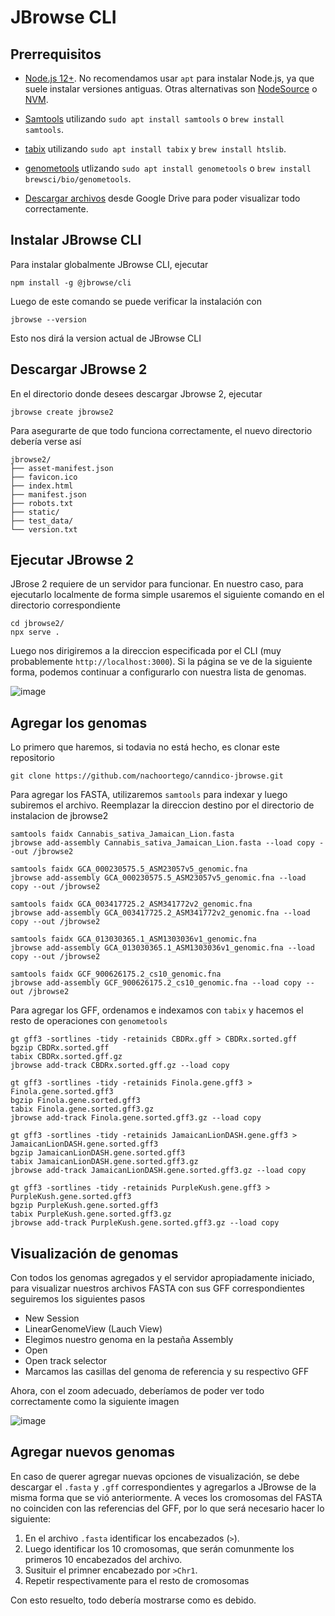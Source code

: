 # JBrowse CLI

## Prerrequisitos 

- [Node.js 12+](https://nodejs.org/en/download/). No recomendamos usar `apt` para instalar Node.js, ya que suele instalar versiones antiguas. Otras alternativas son [NodeSource](https://github.com/nodesource) o [NVM](https://github.com/nvm-sh/nvm).

- [Samtools](http://www.htslib.org/) utilizando `sudo apt install samtools` o `brew install samtools`.

- [tabix](http://www.htslib.org/doc/tabix.html) utilizando `sudo apt install tabix` y `brew install htslib`.

- [genometools](http://genometools.org/) utlizando `sudo apt install genometools` o `brew install brewsci/bio/genometools`.

- [Descargar archivos](https://drive.google.com/drive/u/4/folders/1rYza8nhP4377urKF0E8Atl_DwukOCSJ8) desde Google Drive para poder visualizar todo correctamente.

## Instalar JBrowse CLI


Para instalar globalmente JBrowse CLI, ejecutar
```
npm install -g @jbrowse/cli
```
Luego de este comando se puede verificar la instalación con 
```
jbrowse --version
```
Esto nos dirá la version actual de JBrowse CLI


## Descargar JBrowse 2
En el directorio donde desees descargar Jbrowse 2, ejecutar 
```
jbrowse create jbrowse2
```
Para asegurarte de que todo funciona correctamente, el nuevo directorio debería verse así
```
jbrowse2/
├── asset-manifest.json
├── favicon.ico
├── index.html
├── manifest.json
├── robots.txt
├── static/
├── test_data/
└── version.txt
```

## Ejecutar JBrowse 2
JBrose 2 requiere de un servidor para funcionar. En nuestro caso, para ejecutarlo localmente de forma simple usaremos el siguiente comando en el directorio correspondiente 
```
cd jbrowse2/
npx serve .
```
Luego nos dirigiremos a la direccion especificada por el CLI (muy probablemente `http://localhost:3000`). Si la página se ve de la siguiente forma, podemos continuar a configurarlo con nuestra lista de genomas.

![image](https://user-images.githubusercontent.com/79536480/213889551-89370655-c01d-44d6-abfb-85b1f4b25914.png)


## Agregar los genomas
Lo primero que haremos, si todavia no está hecho, es clonar este repositorio
```
git clone https://github.com/nachoortego/canndico-jbrowse.git
```

Para agregar los FASTA, utilizaremos `samtools` para indexar y luego subiremos el archivo. Reemplazar la direccion destino por el directorio de instalacion de jbrowse2
```
samtools faidx Cannabis_sativa_Jamaican_Lion.fasta
jbrowse add-assembly Cannabis_sativa_Jamaican_Lion.fasta --load copy --out /jbrowse2

samtools faidx GCA_000230575.5_ASM23057v5_genomic.fna
jbrowse add-assembly GCA_000230575.5_ASM23057v5_genomic.fna --load copy --out /jbrowse2

samtools faidx GCA_003417725.2_ASM341772v2_genomic.fna
jbrowse add-assembly GCA_003417725.2_ASM341772v2_genomic.fna --load copy --out /jbrowse2

samtools faidx GCA_013030365.1_ASM1303036v1_genomic.fna
jbrowse add-assembly GCA_013030365.1_ASM1303036v1_genomic.fna --load copy --out /jbrowse2

samtools faidx GCF_900626175.2_cs10_genomic.fna
jbrowse add-assembly GCF_900626175.2_cs10_genomic.fna --load copy --out /jbrowse2

```

Para agregar los GFF, ordenamos e indexamos con `tabix` y hacemos el resto de operaciones con `genometools`
```
gt gff3 -sortlines -tidy -retainids CBDRx.gff > CBDRx.sorted.gff
bgzip CBDRx.sorted.gff
tabix CBDRx.sorted.gff.gz
jbrowse add-track CBDRx.sorted.gff.gz --load copy

gt gff3 -sortlines -tidy -retainids Finola.gene.gff3 > Finola.gene.sorted.gff3
bgzip Finola.gene.sorted.gff3
tabix Finola.gene.sorted.gff3.gz
jbrowse add-track Finola.gene.sorted.gff3.gz --load copy

gt gff3 -sortlines -tidy -retainids JamaicanLionDASH.gene.gff3 > JamaicanLionDASH.gene.sorted.gff3
bgzip JamaicanLionDASH.gene.sorted.gff3
tabix JamaicanLionDASH.gene.sorted.gff3.gz
jbrowse add-track JamaicanLionDASH.gene.sorted.gff3.gz --load copy

gt gff3 -sortlines -tidy -retainids PurpleKush.gene.gff3 > PurpleKush.gene.sorted.gff3
bgzip PurpleKush.gene.sorted.gff3
tabix PurpleKush.gene.sorted.gff3.gz
jbrowse add-track PurpleKush.gene.sorted.gff3.gz --load copy
```
## Visualización de genomas

Con todos los genomas agregados y el servidor apropiadamente iniciado, para visualizar nuestros archivos FASTA con sus GFF correspondientes seguiremos los siguientes pasos
- New Session
- LinearGenomeView (Lauch View)
- Elegimos nuestro genoma en la pestaña Assembly
- Open
- Open track selector
- Marcamos las casillas del genoma de referencia y su respectivo GFF

Ahora, con el zoom adecuado, deberíamos de poder ver todo correctamente como la siguiente imagen 

![image](https://user-images.githubusercontent.com/79536480/213890251-ff4b9693-6486-41b1-ab82-8c6378e0e3fc.png)

## Agregar nuevos genomas

En caso de querer agregar nuevas opciones de visualización, se debe descargar el `.fasta` y `.gff` correspondientes y agregarlos a JBrowse de la misma forma que se vió anteriormente. A veces los cromosomas del FASTA no coinciden con las referencias del GFF, por lo que será necesario hacer lo siguiente:

1. En el archivo `.fasta` identificar los encabezados (`>`).
2. Luego identificar los 10 cromosomas, que serán comunmente los primeros 10 encabezados del archivo.
3. Susituir el primner encabezado por `>Chr1`.
4. Repetir respectivamente para el resto de cromosomas

Con esto resuelto, todo debería mostrarse como es debido.










